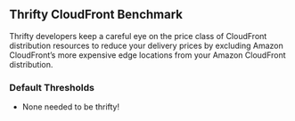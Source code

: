 ## Thrifty CloudFront Benchmark

Thrifty developers keep a careful eye on the price class of CloudFront distribution resources to reduce your delivery prices by excluding Amazon CloudFront’s more expensive edge locations from your Amazon CloudFront distribution.

### Default Thresholds

- None needed to be thrifty!

